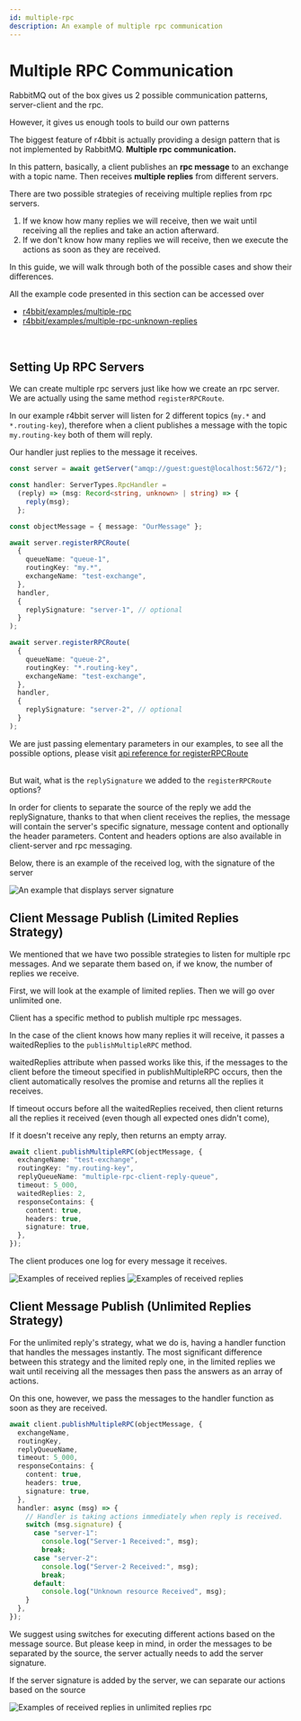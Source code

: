 ```yaml
---
id: multiple-rpc
description: An example of multiple rpc communication
---
```


# Multiple RPC Communication

RabbitMQ out of the box gives us 2 possible communication patterns, server-client and the rpc.

However, it gives us enough tools to build our own patterns

The biggest feature of r4bbit is actually providing a design pattern that is not implemented by RabbitMQ. **Multiple rpc communication.**

In this pattern, basically, a client publishes an **rpc message** to an exchange with a topic name. Then receives **multiple replies** from different servers.

There are two possible strategies of receiving multiple replies from rpc servers.

1. If we know how many replies we will receive, then we wait until receiving all the replies and take an action afterward.
2. If we don't know how many replies we will receive, then we execute the actions as soon as they are received.

In this guide, we will walk through both of the possible cases and show their differences.

<div class="alert alert--primary" role="alert">
  All the example code presented in this section can be accessed over 
  <ul>
    <li>
      <a href="https://github.com/r4bbit/r4bbit/tree/dev/examples/multiple-rpc/index.ts">
      r4bbit/examples/multiple-rpc</a>
    </li>
    <li>
      <a href="https://github.com/r4bbit/r4bbit/blob/dev/examples/multiple-rpc-unknown-replies/index.ts">r4bbit/examples/multiple-rpc-unknown-replies</a>
    </li>
  </ul>
</div>
<br />

## Setting Up RPC Servers

We can create multiple rpc servers just like how we create an rpc server.
We are actually using the same method `registerRPCRoute`.

In our example r4bbit server will listen for 2 different topics (`my.*` and `*.routing-key`), therefore when a client publishes a message with the topic `my.routing-key` both of them will reply.

Our handler just replies to the message it receives.

```ts
const server = await getServer("amqp://guest:guest@localhost:5672/");

const handler: ServerTypes.RpcHandler =
  (reply) => (msg: Record<string, unknown> | string) => {
    reply(msg);
  };

const objectMessage = { message: "OurMessage" };

await server.registerRPCRoute(
  {
    queueName: "queue-1",
    routingKey: "my.*",
    exchangeName: "test-exchange",
  },
  handler,
  {
    replySignature: "server-1", // optional
  }
);

await server.registerRPCRoute(
  {
    queueName: "queue-2",
    routingKey: "*.routing-key",
    exchangeName: "test-exchange",
  },
  handler,
  {
    replySignature: "server-2", // optional
  }
);
```

<div class="alert alert--primary" role="alert">
  We are just passing elementary parameters in our examples, to see all the possible options, please visit <a href="/docs/api-reference/server#registerrpcroute">api reference for registerRPCRoute</a>
</div>
<br />

But wait, what is the `replySignature` we added to the `registerRPCRoute` options?

In order for clients to separate the source of the reply we add the replySignature, thanks to that when client receives the replies, the message will contain the server's specific signature, message content and optionally the header parameters. Content and headers options are also available in client-server and rpc messaging.

Below, there is an example of the received log, with the signature of the server

![An example that displays server signature](./assets/rpc-multiple/server-reply-signature.png)

## Client Message Publish (Limited Replies Strategy)

We mentioned that we have two possible strategies to listen for multiple rpc messages. And we separate them based on, if we know, the number of replies we receive.

First, we will look at the example of limited replies. Then we will go over unlimited one.

Client has a specific method to publish multiple rpc messages.

In the case of the client knows how many replies it will receive, it passes a waitedReplies to the `publishMultipleRPC` method.

waitedReplies attribute when passed works like this, if the messages to the client before the timeout specified in publishMultipleRPC occurs, then the client automatically resolves the promise and returns all the replies it receives.

If timeout occurs before all the waitedReplies received, then client returns all the replies it received (even though all expected ones didn't come),

If it doesn't receive any reply, then returns an empty array.

```ts
await client.publishMultipleRPC(objectMessage, {
  exchangeName: "test-exchange",
  routingKey: "my.routing-key",
  replyQueueName: "multiple-rpc-client-reply-queue",
  timeout: 5_000,
  waitedReplies: 2,
  responseContains: {
    content: true,
    headers: true,
    signature: true,
  },
});
```

The client produces one log for every message it receives.

![Examples of received replies](./assets/rpc-multiple/server-1-reply.png)
![Examples of received replies](./assets/rpc-multiple/server-reply-signature.png)

## Client Message Publish (Unlimited Replies Strategy)

For the unlimited reply's strategy, what we do is, having a handler function that handles the messages instantly. The most significant difference between this strategy and the limited reply one, in the limited replies we wait until receiving all the messages then pass the answers as an array of actions.

On this one, however, we pass the messages to the handler function as soon as they are received.

```ts
await client.publishMultipleRPC(objectMessage, {
  exchangeName,
  routingKey,
  replyQueueName,
  timeout: 5_000,
  responseContains: {
    content: true,
    headers: true,
    signature: true,
  },
  handler: async (msg) => {
    // Handler is taking actions immediately when reply is received.
    switch (msg.signature) {
      case "server-1":
        console.log("Server-1 Received:", msg);
        break;
      case "server-2":
        console.log("Server-2 Received:", msg);
        break;
      default:
        console.log("Unknown resource Received", msg);
    }
  },
});
```

We suggest using switches for executing different actions based on the message source. But please keep in mind, in order the messages to be separated by the source, the server actually needs to add the server signature.

If the server signature is added by the server, we can separate our actions based on the source

![Examples of received replies in unlimited replies rpc](./assets/rpc-multiple-unlimited/rpc-multiple-unlimited-reply-example.png)
